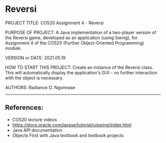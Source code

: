# Reversi


PROJECT TITLE: CO520 Assignment 4 - Reversi

PURPOSE OF PROJECT: A Java implementation of a two-player version of 
the Reversi game, developed as an application (using Swing), for 
Assignment 4 of the CO520 (Further Object-Oriented Programming) module.

VERSION or DATE: 2021.05.19

HOW TO START THIS PROJECT: Create an instance of the Reversi class. This will 
automatically display the application's GUI - no further interaction with the 
object is necessary.

AUTHORS: Radiance O. Ngonnase

------------------------------------------------------------------------
References:
----------
 - CO520 lecture videos
 - https://docs.oracle.com/javase/tutorial/uiswing/index.html
 - Java API documentation
 - Objects First with Java textbook and textbook projects
